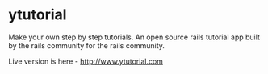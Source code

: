
ytutorial
===============

Make your own step by step tutorials. An open source rails tutorial app built by the rails community for the rails community.

Live version is here - http://www.ytutorial.com

